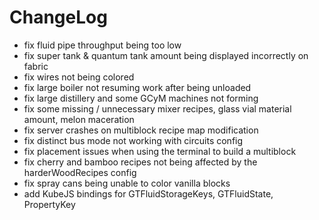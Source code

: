 # ChangeLog

* fix fluid pipe throughput being too low
* fix super tank & quantum tank amount being displayed incorrectly on fabric
* fix wires not being colored
* fix large boiler not resuming work after being unloaded
* fix large distillery and some GCyM machines not forming
* fix some missing / unnecessary mixer recipes, glass vial material amount, melon maceration
* fix server crashes on multiblock recipe map modification
* fix distinct bus mode not working with circuits config
* fix placement issues when using the terminal to build a multiblock
* fix cherry and bamboo recipes not being affected by the harderWoodRecipes config
* fix spray cans being unable to color vanilla blocks
* add KubeJS bindings for GTFluidStorageKeys, GTFluidState, PropertyKey